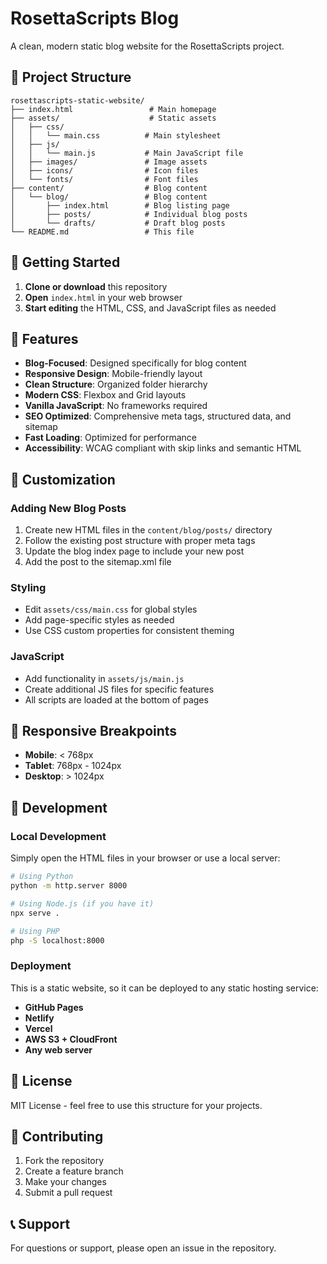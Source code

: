 # RosettaScripts Blog

A clean, modern static blog website for the RosettaScripts project.

## 📁 Project Structure

```
rosettascripts-static-website/
├── index.html                 # Main homepage
├── assets/                    # Static assets
│   ├── css/
│   │   └── main.css          # Main stylesheet
│   ├── js/
│   │   └── main.js           # Main JavaScript file
│   ├── images/               # Image assets
│   ├── icons/                # Icon files
│   └── fonts/                # Font files
├── content/                  # Blog content
│   └── blog/                 # Blog content
│       ├── index.html        # Blog listing page
│       ├── posts/            # Individual blog posts
│       └── drafts/           # Draft blog posts
└── README.md                 # This file
```

## 🚀 Getting Started

1. **Clone or download** this repository
2. **Open** `index.html` in your web browser
3. **Start editing** the HTML, CSS, and JavaScript files as needed

## 📝 Features

- **Blog-Focused**: Designed specifically for blog content
- **Responsive Design**: Mobile-friendly layout
- **Clean Structure**: Organized folder hierarchy
- **Modern CSS**: Flexbox and Grid layouts
- **Vanilla JavaScript**: No frameworks required
- **SEO Optimized**: Comprehensive meta tags, structured data, and sitemap
- **Fast Loading**: Optimized for performance
- **Accessibility**: WCAG compliant with skip links and semantic HTML

## 🎨 Customization

### Adding New Blog Posts
1. Create new HTML files in the `content/blog/posts/` directory
2. Follow the existing post structure with proper meta tags
3. Update the blog index page to include your new post
4. Add the post to the sitemap.xml file

### Styling
- Edit `assets/css/main.css` for global styles
- Add page-specific styles as needed
- Use CSS custom properties for consistent theming

### JavaScript
- Add functionality in `assets/js/main.js`
- Create additional JS files for specific features
- All scripts are loaded at the bottom of pages

## 📱 Responsive Breakpoints

- **Mobile**: < 768px
- **Tablet**: 768px - 1024px
- **Desktop**: > 1024px

## 🔧 Development

### Local Development
Simply open the HTML files in your browser or use a local server:

```bash
# Using Python
python -m http.server 8000

# Using Node.js (if you have it)
npx serve .

# Using PHP
php -S localhost:8000
```

### Deployment
This is a static website, so it can be deployed to any static hosting service:

- **GitHub Pages**
- **Netlify**
- **Vercel**
- **AWS S3 + CloudFront**
- **Any web server**

## 📄 License

MIT License - feel free to use this structure for your projects.

## 🤝 Contributing

1. Fork the repository
2. Create a feature branch
3. Make your changes
4. Submit a pull request

## 📞 Support

For questions or support, please open an issue in the repository.
